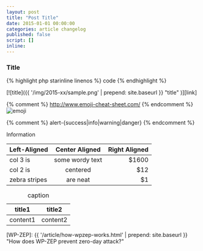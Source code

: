 ```yaml
---
layout: post
title: "Post Title"
date: 2015-01-01 00:00:00
categories: article changelog
published: false
script: []
inline:
---
```


<!--more-->

### Title ###

{% highlight php starinline linenos %}
code
{% endhighlight %}

[![title]({{ '/img/2015-xx/sample.png' | prepend: site.baseurl }}
  "title"
)][link]

{% comment %} http://www.emoji-cheat-sheet.com/ {% endcomment %}
<span class="emoji">
![emoji](https://assets-cdn.github.com/images/icons/emoji/unicode/1f604.png)
</span>

{% comment %} alert-{success|info|warning|danger} {% endcomment %}
<div class="alert alert-info">
	Information
</div>

| Left-Aligned  | Center Aligned  | Right Aligned |
|:--------------|:---------------:|--------------:|
| col 3 is      | some wordy text |         $1600 |
| col 2 is      | centered        |           $12 |
| zebra stripes | are neat        |            $1 |

<div class="table-responsive">
	<cite></cite>
	<table class="table">
		<thead>
			<tr>
				<th class="text-right">title1</th>
				<th class="text-right">title2</th>
			</tr>
		</thead>
		<tbody>
			<tr>
				<td class="text-right">content1</td>
				<td class="text-right">content2</td>
			</tr>
		</tbody>
		<caption>caption</caption>
	</table>
</div>

[IP-Geo-Block]: https://wordpress.org/plugins/ip-geo-block/ "WordPress › IP Geo Block « WordPress Plugins"
[WP-ZEP]: {{ '/article/how-wpzep-works.html' | prepend: site.baseurl }} "How does WP-ZEP prevent zero-day attack?"
